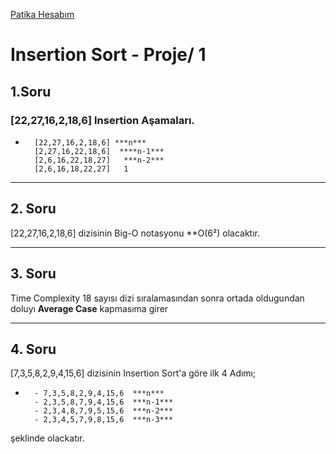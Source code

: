 
[Patika Hesabım](https://app.patika.dev/yavuzeroglu)

# Insertion Sort - Proje/ 1

## 1.Soru


### [22,27,16,2,18,6] Insertion Aşamaları.
-       [22,27,16,2,18,6] ***n***
        [2,27,16,22,18,6]  ****n-1***
        [2,6,16,22,18,27]   ***n-2***
        [2,6,16,18,22,27]   1

------

## 2. Soru
[22,27,16,2,18,6] dizisinin Big-O notasyonu **O(6²) olacaktır.

----

## 3. Soru
Time Complexity 18 sayısı dizi sıralamasından sonra ortada oldugundan doluyı **Average Case** kapmasıma girer


---
## 4. Soru
[7,3,5,8,2,9,4,15,6] dizisinin Insertion Sort'a göre ilk 4 Adımı;

-
        - 7,3,5,8,2,9,4,15,6  ***n***
        - 2,3,5,8,7,9,4,15,6  ***n-1***
        - 2,3,4,8,7,9,5,15,6  ***n-2***  
        - 2,3,4,5,7,9,8,15,6  ***n-3***

şeklinde olackatır.        